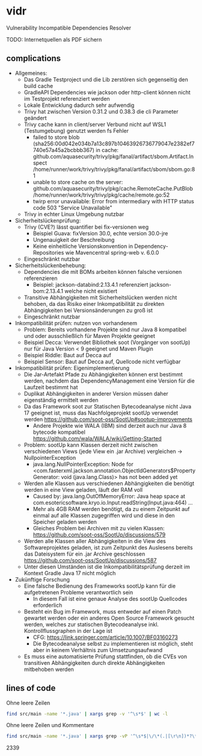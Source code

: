 # vidr
Vulnerability Incompatible Dependencies Resolver

TODO: Internetquellen als PDF sichern
## complications
- Allgemeines:
  - Das Gradle Testproject und die Lib zerstören sich gegenseitig den build cache
  - GradleAPI Dependencies wie jackson oder http-client können nicht im Testprojekt referenziert werden
  - Lokale Entwicklung dadurch sehr aufwendig
  - Trivy hat zwischen Version 0.31.2 und 0.38.3 die cli Parameter geändert
  - Trivy cache kann in client/server Verbund nicht auf WSL1 (Testumgebung) genutzt werden fs Fehler
    - failed to store blob (sha256:00d042e034b7a13c897b10463926736779047e2382ef7740e57a45a2bcbbb367) in cache:
      github.com/aquasecurity/trivy/pkg/fanal/artifact/sbom.Artifact.Inspect
      /home/runner/work/trivy/trivy/pkg/fanal/artifact/sbom/sbom.go:81
    - unable to store cache on the server:
      github.com/aquasecurity/trivy/pkg/cache.RemoteCache.PutBlob
      /home/runner/work/trivy/trivy/pkg/cache/remote.go:52
    - twirp error unavailable: Error from intermediary with HTTP status code 503 "Service Unavailable"
  - Trivy in echter Linux Umgebung nutzbar
- Sicherheitslückenprüfung:
  - Trivy (CVE?) lässt quantifier bei fix-versionen weg 
    - Beispiel Guava: fixVersion 30.0, echte version 30.0-jre
    - Ungenauigkeit der Beschreibung
    - Keine einheitliche Versionskonvention in Dependency-Repositories wie Mavencentral spring-web v. 6.0.0
  - Eingeschränkt nutzbar
- Sicherheitslückenbehebung:
  - Dependencies die mit BOMs arbeiten können falsche versionen referenzieren
    - Beispiel: jackson-databind:2.13.4.1 referenziert jackson-bom:2.13.4.1 welche nicht existiert
  - Transitive Abhängigkeiten mit Sicherheitslücken werden nicht behoben, da das Risiko einer Inkompatibilität zu direkten Abhängigkeiten bei Versionsänderungen zu groß ist
  - Eingeschränkt nutzbar
- Inkompatibilität prüfen: nutzen von vorhandenem
  - Problem: Bereits vorhandene Projekte sind nur Java 8 kompatibel und oder ausschließlich für Maven Projekte geeignet
  - Beispiel Decca: Verwendet Bibliothek soot (Vorgänger von sootUp) nur für Java Version < 9 geeignet und Maven Plugin
  - Beispiel Riddle: Baut auf Decca auf
  - Beispiel Sensor: Baut auf Decca auf, Quellcode nicht verfügbar
- Inkompatibilität prüfen: Eigenimplementierung
  - Die Jar-Artefakt Pfade zu Abhängigkeiten können erst bestimmt werden, nachdem das DependencyManagement eine Version für die Laufzeit bestimmt hat
  - Duplikat Abhängigkeiten in anderer Version müssen daher eigenständig ermittelt werden
  - Da das Framework soot zur Statischen Bytecodeanalyse nicht Java 17 geeignet ist, muss das Nachfolgeprojekt sootUp verwendet werden https://github.com/soot-oss/SootUp#sootup-improvements
    - Andere Projekte wie WALA (IBM) sind derzeit auch nur Java 8 bytecode kompatibel https://github.com/wala/WALA/wiki/Getting-Started 
  - Problem: sootUp kann Klassen derzeit nicht zwischen verschiedenen Views (jede View ein .jar Archive) vergleichen -> NullpointerException
    - java.lang.NullPointerException: Node for <com.fasterxml.jackson.annotation.ObjectIdGenerators$PropertyGenerator: void <init>(java.lang.Class)> has not been added yet
  - Werden alle Klassen aus verschiedenen Abhängigkeiten die benötigt werden in eine View geladen, läuft der RAM voll
    - Caused by: java.lang.OutOfMemoryError: Java heap space
      at com.esotericsoftware.kryo.io.Input.readString(Input.java:464) ...
    - Mehr als 4GB RAM werden benötigt, da zu einem Zeitpunkt auf einmal auf alle Klassen zugegriffen wird und diese in den Speicher geladen werden
    - Gleiches Problem bei Archiven mit zu vielen Klassen: https://github.com/soot-oss/SootUp/discussions/579 
  - Werden alle Klassen aller Abhängigkeiten in die View des Softwareprojektes geladen, ist zum Zeitpunkt des Auslesens bereits das Dateisystem für ein .jar Archive geschlossen https://github.com/soot-oss/SootUp/discussions/587
  - Unter diesen Umständen ist die Inkompatibilitätsprüfung derzeit im Kontext Gradle Java 17 nicht möglich
- Zukünftige Forschung
  - Eine falsche Bedienung des Frameworks sootUp kann für die aufgetretenen Probleme verantwortlich sein
    - In diesem Fall ist eine genaue Analyse des sootUp Quellcodes erforderlich
  - Besteht ein Bug im Framework, muss entweder auf einen Patch gewartet werden oder ein anderes Open Source Framework gesucht werden, welches zur statischen Bytecodeanalyse inkl. Kontrollflussgraphen in der Lage ist
    - CFG: https://link.springer.com/article/10.1007/BF03160273
    - Die Bytecodeanalyse selbst zu implementieren ist möglich, steht aber in keinem Verhältnis zum Umsetzungsaufwand
  - Es muss eine automatisierte Prüfung stattfinden, ob die CVEs von transitiven Abhängigkeiten durch direkte Abhängigkeiten mitbehoben werden 
 
## lines of code
Ohne leere Zeilen
```bash
find src/main -name '*.java' | xargs grep -v '^\s*$' | wc -l
```
Ohne leere Zeilen und Kommentare
```bash
find src/main -name '*.java' | xargs grep -vP '^\s*$|\/\*(.|[\r\n])*?\*\/|^(\s)*?(\/\/)+(.)*?$' | wc -l
```
2339
